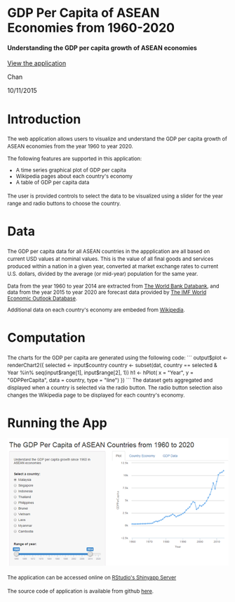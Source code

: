 GDP Per Capita of ASEAN Economies from 1960-2020
========================================================

#### Understanding the GDP per capita growth of ASEAN economies

[View the application](https://chankf87.shinyapps.io/ASEAN_GDP_Growth/) 

Chan

10/11/2015

Introduction
========================================================

<small>The web application allows users to visualize and understand the GDP per capita growth of ASEAN economies from the year 1960 to year 2020. 

The following features are supported in this application:
* A time series graphical plot of GDP per capita
* Wikipedia pages about each country's economy
* A table of GDP per capita data

The user is provided controls to select the data to be visualized using a slider for the year range and radio buttons to choose the country.</small>


Data
========================================================

<small>The GDP per capita data for all ASEAN countries in the appplication are all based on current USD values at nominal values. This is the value of all final goods and services produced within a nation in a given year, converted at market exchange rates to current U.S. dollars, divided by the average (or mid-year) population for the same year.

Data from the year 1960 to year 2014 are extracted from [The World Bank Databank](http://databank.worldbank.org/data/home.aspx), and data from the year 2015 to year 2020 are forecast data provided by [The IMF World Economic Outlook Database](http://www.imf.org/external/pubs/ft/weo/2015/02/weodata/index.aspx).

Additional data on each country's economy are embeded from [Wikipedia](https://en.wikipedia.org).

</small>


Computation
========================================================

<small>
The charts for the GDP per capita are generated using the following code:
```
output$plot <- renderChart2({
                selected <- input$country
                country <- subset(dat, country == selected & Year %in% seq(input$range[1], input$range[2], 1))
                h1 <- hPlot(
                        x = "Year", 
                        y = "GDPPerCapita", 
                        data = country, 
                        type = "line")
        })
```
The dataset gets aggregated and displayed when a country is selected via the radio button. The radio button selection also changes the Wikipedia page to be displayed for each country's economy.</small>


Running the App
========================================================

![app image](ASEAN_GDP_Growth-figure/gdp_data.png)

<small>The application can be accessed online on [RStudio's Shinyapp Server](https://chankf87.shinyapps.io/ASEAN_GDP_Growth/) 

The source code of application is available from github [here](https://github.com/chankf87/devdatprod).</small>
